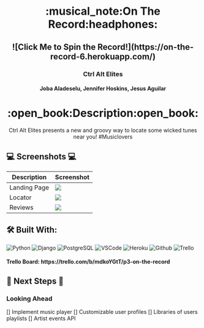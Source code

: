 <div align="center">
<h1>
:musical_note:On The Record:headphones:
</h1>
<h2> ![Click Me to Spin the Record!](https://on-the-record-6.herokuapp.com/) </h2>
<h3>Ctrl Alt Elites</h3>
<h4>Joba Aladeselu, Jennifer Hoskins, Jesus Aguilar</h4>
 <h1>:open_book:Description:open_book:</h1>
<p>
Ctrl Alt Elites presents a new and groovy way to locate some wicked tunes near you! #Musiclovers
</p>
</div>

## :computer: Screenshots :computer:
| Description | Screenshot |
|------------ | ------------|
| Landing Page | <img src=“https://i.imgur.com/7yO6qVZ.jpg” width=“600”> |
| Locator | <img src=“https://i.imgur.com/Jlsno7p.jpg” width=“600”> |
| Reviews | <img src=“https://i.imgur.com/b6Gzf27.jpg” width=“600”> |

## :hammer_and_wrench: Built With:
![Python](https://img.shields.io/badge/-Python-05122A?style=flat&logo=python)
![Django](https://img.shields.io/badge/-Django-05122A?style=flat&logo=django)
![PostgreSQL](https://img.shields.io/badge/-PostgreSQL-05122A?style=flat&logo=postgresql)
![VSCode](https://img.shields.io/badge/-VS_Code-333?style=flat&logo=visualstudio)
![Heroku](https://img.shields.io/badge/-Heroku-333?style=flat&logo=heroku)
![Github](https://img.shields.io/badge/-GitHub-333?style=flat&logo=github)
![Trello](https://img.shields.io/badge/-Trello-05122A?style=flat&logo=trello)

<h4>Trello Board: https://trello.com/b/mdkoYGtT/p3-on-the-record</h4>

## :seedling: Next Steps :seedling:
### Looking Ahead
[]  Implement music player
[] Customizable user profiles
[] Libraries of users playlists
[] Artist events API